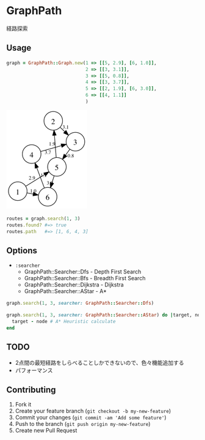 # GraphPath

経路探索

## Usage

```ruby
graph = GraphPath::Graph.new(1 => [[5, 2.9], [6, 1.0]],
                             2 => [[3, 3.1]],
                             3 => [[5, 0.8]],
                             4 => [[3, 3.7]],
                             5 => [[2, 1.9], [6, 3.0]],
                             6 => [[4, 1.1]]
                             )
```

![Sampele Graph](sample.png)

```ruby
routes = graph.search(1, 3)
routes.found? #=> true
routes.path   #=> [1, 6, 4, 3]
```

## Options

* `:searcher`
  * GraphPath::Searcher::Dfs      - Depth First Search
  * GraphPath::Searcher::Bfs      - Breadth First Search
  * GraphPath::Searcher::Dijkstra - Dijkstra
  * GraphPath::Searcher::AStar    - A*

```ruby
graph.search(1, 3, searcher: GraphPath::Searcher::Dfs)
```

```ruby
graph.search(1, 3, searcher: GraphPath::Searcher::AStar) do |target, node|
  target - node # A* Heuristic calculate
end
```

## TODO

* 2点間の最短経路をしらべることしかできないので、色々機能追加する
* パフォーマンス

## Contributing

1. Fork it
2. Create your feature branch (`git checkout -b my-new-feature`)
3. Commit your changes (`git commit -am 'Add some feature'`)
4. Push to the branch (`git push origin my-new-feature`)
5. Create new Pull Request
